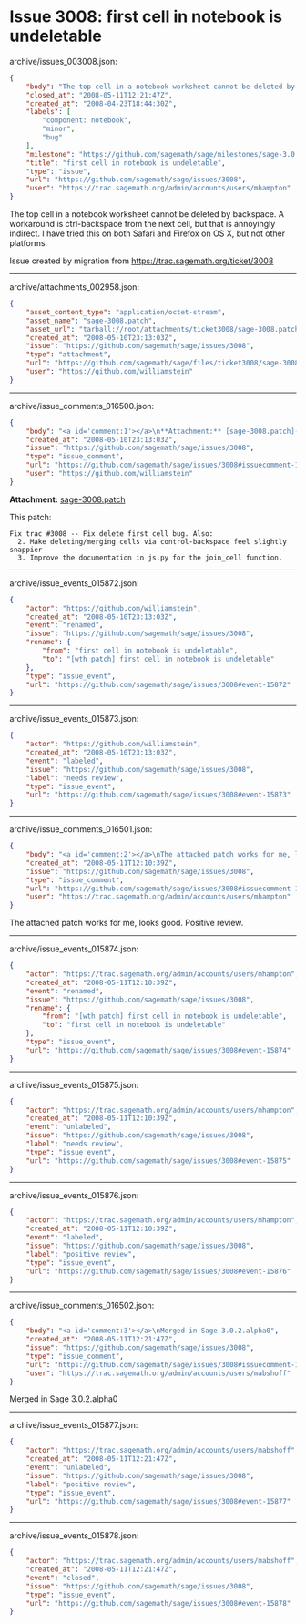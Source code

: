 # Issue 3008: first cell in notebook is undeletable

archive/issues_003008.json:
```json
{
    "body": "The top cell in a notebook worksheet cannot be deleted by backspace.  A workaround is ctrl-backspace from the next cell, but that is annoyingly indirect.  I have tried this on both Safari and Firefox on OS X, but not other platforms.\n\nIssue created by migration from https://trac.sagemath.org/ticket/3008\n\n",
    "closed_at": "2008-05-11T12:21:47Z",
    "created_at": "2008-04-23T18:44:30Z",
    "labels": [
        "component: notebook",
        "minor",
        "bug"
    ],
    "milestone": "https://github.com/sagemath/sage/milestones/sage-3.0.2",
    "title": "first cell in notebook is undeletable",
    "type": "issue",
    "url": "https://github.com/sagemath/sage/issues/3008",
    "user": "https://trac.sagemath.org/admin/accounts/users/mhampton"
}
```
The top cell in a notebook worksheet cannot be deleted by backspace.  A workaround is ctrl-backspace from the next cell, but that is annoyingly indirect.  I have tried this on both Safari and Firefox on OS X, but not other platforms.

Issue created by migration from https://trac.sagemath.org/ticket/3008





---

archive/attachments_002958.json:
```json
{
    "asset_content_type": "application/octet-stream",
    "asset_name": "sage-3008.patch",
    "asset_url": "tarball://root/attachments/ticket3008/sage-3008.patch",
    "created_at": "2008-05-10T23:13:03Z",
    "issue": "https://github.com/sagemath/sage/issues/3008",
    "type": "attachment",
    "url": "https://github.com/sagemath/sage/files/ticket3008/sage-3008.patch",
    "user": "https://github.com/williamstein"
}
```



---

archive/issue_comments_016500.json:
```json
{
    "body": "<a id='comment:1'></a>\n**Attachment:** [sage-3008.patch](https://github.com/sagemath/sage/files/ticket3008/sage-3008.patch)\n\nThis patch:\n\n```\nFix trac #3008 -- Fix delete first cell bug. Also:\n  2. Make deleting/merging cells via control-backspace feel slightly snappier\n  3. Improve the documentation in js.py for the join_cell function.\n```",
    "created_at": "2008-05-10T23:13:03Z",
    "issue": "https://github.com/sagemath/sage/issues/3008",
    "type": "issue_comment",
    "url": "https://github.com/sagemath/sage/issues/3008#issuecomment-16500",
    "user": "https://github.com/williamstein"
}
```

<a id='comment:1'></a>
**Attachment:** [sage-3008.patch](https://github.com/sagemath/sage/files/ticket3008/sage-3008.patch)

This patch:

```
Fix trac #3008 -- Fix delete first cell bug. Also:
  2. Make deleting/merging cells via control-backspace feel slightly snappier
  3. Improve the documentation in js.py for the join_cell function.
```



---

archive/issue_events_015872.json:
```json
{
    "actor": "https://github.com/williamstein",
    "created_at": "2008-05-10T23:13:03Z",
    "event": "renamed",
    "issue": "https://github.com/sagemath/sage/issues/3008",
    "rename": {
        "from": "first cell in notebook is undeletable",
        "to": "[wth patch] first cell in notebook is undeletable"
    },
    "type": "issue_event",
    "url": "https://github.com/sagemath/sage/issues/3008#event-15872"
}
```



---

archive/issue_events_015873.json:
```json
{
    "actor": "https://github.com/williamstein",
    "created_at": "2008-05-10T23:13:03Z",
    "event": "labeled",
    "issue": "https://github.com/sagemath/sage/issues/3008",
    "label": "needs review",
    "type": "issue_event",
    "url": "https://github.com/sagemath/sage/issues/3008#event-15873"
}
```



---

archive/issue_comments_016501.json:
```json
{
    "body": "<a id='comment:2'></a>\nThe attached patch works for me, looks good.  Positive review.",
    "created_at": "2008-05-11T12:10:39Z",
    "issue": "https://github.com/sagemath/sage/issues/3008",
    "type": "issue_comment",
    "url": "https://github.com/sagemath/sage/issues/3008#issuecomment-16501",
    "user": "https://trac.sagemath.org/admin/accounts/users/mhampton"
}
```

<a id='comment:2'></a>
The attached patch works for me, looks good.  Positive review.



---

archive/issue_events_015874.json:
```json
{
    "actor": "https://trac.sagemath.org/admin/accounts/users/mhampton",
    "created_at": "2008-05-11T12:10:39Z",
    "event": "renamed",
    "issue": "https://github.com/sagemath/sage/issues/3008",
    "rename": {
        "from": "[wth patch] first cell in notebook is undeletable",
        "to": "first cell in notebook is undeletable"
    },
    "type": "issue_event",
    "url": "https://github.com/sagemath/sage/issues/3008#event-15874"
}
```



---

archive/issue_events_015875.json:
```json
{
    "actor": "https://trac.sagemath.org/admin/accounts/users/mhampton",
    "created_at": "2008-05-11T12:10:39Z",
    "event": "unlabeled",
    "issue": "https://github.com/sagemath/sage/issues/3008",
    "label": "needs review",
    "type": "issue_event",
    "url": "https://github.com/sagemath/sage/issues/3008#event-15875"
}
```



---

archive/issue_events_015876.json:
```json
{
    "actor": "https://trac.sagemath.org/admin/accounts/users/mhampton",
    "created_at": "2008-05-11T12:10:39Z",
    "event": "labeled",
    "issue": "https://github.com/sagemath/sage/issues/3008",
    "label": "positive review",
    "type": "issue_event",
    "url": "https://github.com/sagemath/sage/issues/3008#event-15876"
}
```



---

archive/issue_comments_016502.json:
```json
{
    "body": "<a id='comment:3'></a>\nMerged in Sage 3.0.2.alpha0",
    "created_at": "2008-05-11T12:21:47Z",
    "issue": "https://github.com/sagemath/sage/issues/3008",
    "type": "issue_comment",
    "url": "https://github.com/sagemath/sage/issues/3008#issuecomment-16502",
    "user": "https://trac.sagemath.org/admin/accounts/users/mabshoff"
}
```

<a id='comment:3'></a>
Merged in Sage 3.0.2.alpha0



---

archive/issue_events_015877.json:
```json
{
    "actor": "https://trac.sagemath.org/admin/accounts/users/mabshoff",
    "created_at": "2008-05-11T12:21:47Z",
    "event": "unlabeled",
    "issue": "https://github.com/sagemath/sage/issues/3008",
    "label": "positive review",
    "type": "issue_event",
    "url": "https://github.com/sagemath/sage/issues/3008#event-15877"
}
```



---

archive/issue_events_015878.json:
```json
{
    "actor": "https://trac.sagemath.org/admin/accounts/users/mabshoff",
    "created_at": "2008-05-11T12:21:47Z",
    "event": "closed",
    "issue": "https://github.com/sagemath/sage/issues/3008",
    "type": "issue_event",
    "url": "https://github.com/sagemath/sage/issues/3008#event-15878"
}
```
